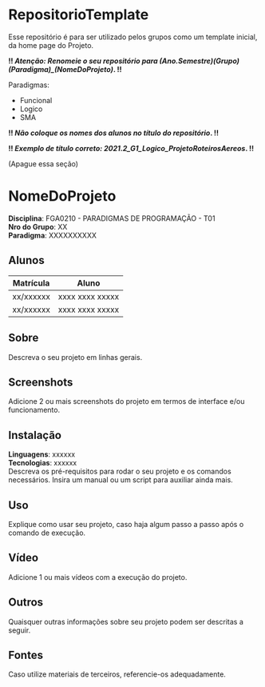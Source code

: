 # RepositorioTemplate
Esse repositório é para ser utilizado pelos grupos como um template inicial, da home page do Projeto.

**!! *Atenção: Renomeie o seu repositório para (Ano.Semestre)_(Grupo)_(Paradigma)_(NomeDoProjeto)*. !!** 

Paradigmas:
 - Funcional
 - Logico
 - SMA

**!! *Não coloque os nomes dos alunos no título do repositório*. !!**

**!! *Exemplo de título correto: 2021.2_G1_Logico_ProjetoRoteirosAereos*. !!**
 
 (Apague essa seção)

# NomeDoProjeto

**Disciplina**: FGA0210 - PARADIGMAS DE PROGRAMAÇÃO - T01 <br>
**Nro do Grupo**: XX<br>
**Paradigma**: XXXXXXXXXX<br>

## Alunos
|Matrícula | Aluno |
| -- | -- |
| xx/xxxxxx  |  xxxx xxxx xxxxx |
| xx/xxxxxx  |  xxxx xxxx xxxxx |

## Sobre 
Descreva o seu projeto em linhas gerais. 

## Screenshots
Adicione 2 ou mais screenshots do projeto em termos de interface e/ou funcionamento.

## Instalação 
**Linguagens**: xxxxxx<br>
**Tecnologias**: xxxxxx<br>
Descreva os pré-requisitos para rodar o seu projeto e os comandos necessários.
Insira um manual ou um script para auxiliar ainda mais.

## Uso 
Explique como usar seu projeto, caso haja algum passo a passo após o comando de execução.

## Vídeo
Adicione 1 ou mais vídeos com a execução do projeto.

## Outros 
Quaisquer outras informações sobre seu projeto podem ser descritas a seguir.

## Fontes
Caso utilize materiais de terceiros, referencie-os adequadamente.

